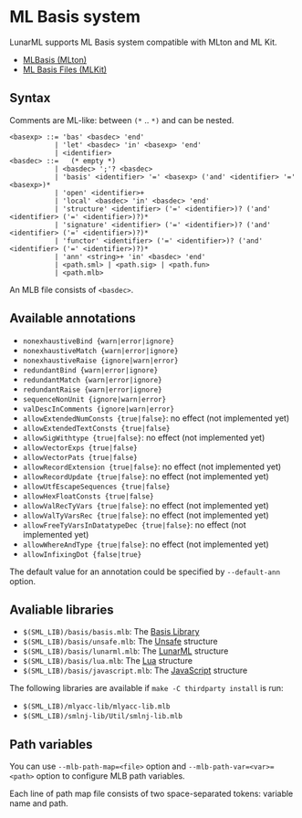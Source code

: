 # ML Basis system

LunarML supports ML Basis system compatible with MLton and ML Kit.

* [MLBasis (MLton)](http://mlton.org/MLBasis)
* [ML Basis Files (MLKit)](https://elsman.com/mlkit/mlbasisfiles.html)

## Syntax

Comments are ML-like: between `(*` .. `*)` and can be nested.

```
<basexp> ::= 'bas' <basdec> 'end'
           | 'let' <basdec> 'in' <basexp> 'end'
           | <identifier>
<basdec> ::=   (* empty *)
           | <basdec> ';'? <basdec>
           | 'basis' <identifier> '=' <basexp> ('and' <identifier> '=' <basexp>)*
           | 'open' <identifier>+
           | 'local' <basdec> 'in' <basdec> 'end'
           | 'structure' <identifier> ('=' <identifier>)? ('and' <identifier> ('=' <identifier>)?)*
           | 'signature' <identifier> ('=' <identifier>)? ('and' <identifier> ('=' <identifier>)?)*
           | 'functor' <identifier> ('=' <identifier>)? ('and' <identifier> ('=' <identifier>)?)*
           | 'ann' <string>+ 'in' <basdec> 'end'
           | <path.sml> | <path.sig> | <path.fun>
           | <path.mlb>
```

An MLB file consists of `<basdec>`.

## Available annotations

* `nonexhaustiveBind {warn|error|ignore}`
* `nonexhaustiveMatch {warn|error|ignore}`
* `nonexhaustiveRaise {ignore|warn|error}`
* `redundantBind {warn|error|ignore}`
* `redundantMatch {warn|error|ignore}`
* `redundantRaise {warn|error|ignore}`
* `sequenceNonUnit {ignore|warn|error}`
* `valDescInComments {ignore|warn|error}`
* `allowExtendedNumConsts {true|false}`: no effect (not implemented yet)
* `allowExtendedTextConsts {true|false}`
* `allowSigWithtype {true|false}`: no effect (not implemented yet)
* `allowVectorExps {true|false}`
* `allowVectorPats {true|false}`
* `allowRecordExtension {true|false}`: no effect (not implemented yet)
* `allowRecordUpdate {true|false}`: no effect (not implemented yet)
* `allowUtfEscapeSequences {true|false}`
* `allowHexFloatConsts {true|false}`
* `allowValRecTyVars {true|false}`: no effect (not implemented yet)
* `allowValTyVarsRec {true|false}`: no effect (not implemented yet)
* `allowFreeTyVarsInDatatypeDec {true|false}`: no effect (not implemented yet)
* `allowWhereAndType {true|false}`: no effect (not implemented yet)
* `allowInfixingDot {false|true}`

The default value for an annotation could be specified by `--default-ann` option.

## Avaliable libraries

* `$(SML_LIB)/basis/basis.mlb`: The [Basis Library](BasisLibrary.md)
* `$(SML_LIB)/basis/unsafe.mlb`: The [Unsafe](UnsafeStructure.md) structure
* `$(SML_LIB)/basis/lunarml.mlb`: The [LunarML](LunarMLStructure.md) structure
* `$(SML_LIB)/basis/lua.mlb`: The [Lua](LuaInterface.md) structure
* `$(SML_LIB)/basis/javascript.mlb`: The [JavaScript](JavaScriptInterface.md) structure

The following libraries are available if `make -C thirdparty install` is run:

* `$(SML_LIB)/mlyacc-lib/mlyacc-lib.mlb`
* `$(SML_LIB)/smlnj-lib/Util/smlnj-lib.mlb`

## Path variables

You can use `--mlb-path-map=<file>` option and `--mlb-path-var=<var>=<path>` option to configure MLB path variables.

Each line of path map file consists of two space-separated tokens: variable name and path.
